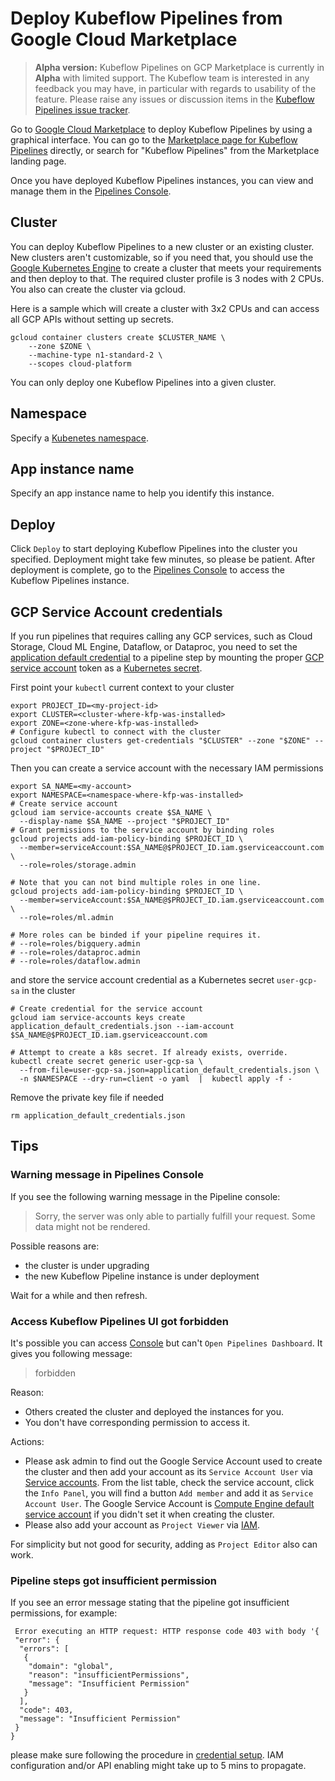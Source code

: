 # Deploy Kubeflow Pipelines from Google Cloud Marketplace

> **Alpha version:**
> Kubeflow Pipelines on GCP Marketplace is currently in **Alpha** with limited
> support. The Kubeflow team is interested in any feedback you may have, in
> particular with regards to usability of the feature. Please raise any issues
> or discussion items in the
> [Kubeflow Pipelines issue tracker](https://github.com/kubeflow/pipelines/issues).

Go to [Google Cloud Marketplace](https://console.cloud.google.com/marketplace) to deploy Kubeflow Pipelines by using a graphical interface.
You can go to the [Marketplace page for Kubeflow Pipelines](https://console.cloud.google.com/marketplace/details/google-cloud-ai-platform/kubeflow-pipelines) directly, or search for "Kubeflow Pipelines" from the Marketplace landing page.

Once you have deployed Kubeflow Pipelines instances, you can view and manage them in the [Pipelines Console](http://console.cloud.google.com/ai-platform/pipelines).

## Cluster

You can deploy Kubeflow Pipelines to a new cluster or an existing cluster. New clusters aren't customizable, so if you need that, you should use the [Google Kubernetes Engine](https://console.cloud.google.com/kubernetes/list) to create a cluster that meets your requirements and then deploy to that. The required cluster profile is 3 nodes with 2 CPUs. You also can create the cluster via gcloud.

Here is a sample which will create a cluster with 3x2 CPUs and can access all GCP APIs without setting up secrets.

```
gcloud container clusters create $CLUSTER_NAME \
    --zone $ZONE \
    --machine-type n1-standard-2 \
    --scopes cloud-platform
```

You can only deploy one Kubeflow Pipelines into a given cluster.

## Namespace

Specify a [Kubenetes namespace](https://kubernetes.io/docs/concepts/overview/working-with-objects/namespaces/).

## App instance name

Specify an app instance name to help you identify this instance.

## Deploy

Click `Deploy` to start deploying Kubeflow Pipelines into the cluster you specified.
Deployment might take few minutes, so please be patient. After deployment is complete, go to the [Pipelines Console](http://pantheon.corp.google.com/ai-platform/pipelines) to access the Kubeflow Pipelines instance.

## GCP Service Account credentials

If you run pipelines that requires calling any GCP services, such as Cloud Storage, Cloud ML Engine, Dataflow, or Dataproc, you need to set the [application default credential](https://cloud.google.com/docs/authentication/production#providing_credentials_to_your_application) to a pipeline step by mounting the proper [GCP service account](https://cloud.google.com/iam/docs/service-accounts) token as a [Kubernetes secret](https://kubernetes.io/docs/concepts/configuration/secret/).

First point your `kubectl` current context to your cluster

```
export PROJECT_ID=<my-project-id>
export CLUSTER=<cluster-where-kfp-was-installed>
export ZONE=<zone-where-kfp-was-installed>
# Configure kubectl to connect with the cluster
gcloud container clusters get-credentials "$CLUSTER" --zone "$ZONE" --project "$PROJECT_ID"
```

Then you can create a service account with the necessary IAM permissions

```
export SA_NAME=<my-account>
export NAMESPACE=<namespace-where-kfp-was-installed>
# Create service account
gcloud iam service-accounts create $SA_NAME \
  --display-name $SA_NAME --project "$PROJECT_ID"
# Grant permissions to the service account by binding roles
gcloud projects add-iam-policy-binding $PROJECT_ID \
  --member=serviceAccount:$SA_NAME@$PROJECT_ID.iam.gserviceaccount.com \
  --role=roles/storage.admin

# Note that you can not bind multiple roles in one line.
gcloud projects add-iam-policy-binding $PROJECT_ID \
  --member=serviceAccount:$SA_NAME@$PROJECT_ID.iam.gserviceaccount.com \
  --role=roles/ml.admin

# More roles can be binded if your pipeline requires it.
# --role=roles/bigquery.admin
# --role=roles/dataproc.admin
# --role=roles/dataflow.admin
```

and store the service account credential as a Kubernetes secret `user-gcp-sa` in the cluster

```
# Create credential for the service account
gcloud iam service-accounts keys create application_default_credentials.json --iam-account $SA_NAME@$PROJECT_ID.iam.gserviceaccount.com

# Attempt to create a k8s secret. If already exists, override.
kubectl create secret generic user-gcp-sa \
  --from-file=user-gcp-sa.json=application_default_credentials.json \
  -n $NAMESPACE --dry-run=client -o yaml  |  kubectl apply -f -
```

Remove the private key file if needed

```
rm application_default_credentials.json
```

## Tips

### Warning message in Pipelines Console

If you see the following warning message in the Pipeline console:

> Sorry, the server was only able to partially fulfill your request. Some data might not be rendered.

Possible reasons are:

- the cluster is under upgrading
- the new Kubeflow Pipeline instance is under deployment

Wait for a while and then refresh.

### Access Kubeflow Pipelines UI got forbidden

It's possible you can access [Console](https://console.cloud.google.com/ai-platform/pipelines/clusters)
but can't `Open Pipelines Dashboard`. It gives you following message:

> forbidden

Reason:

- Others created the cluster and deployed the instances for you.
- You don't have corresponding permission to access it.

Actions:

- Please ask admin to find out the Google Service Account used to create the cluster and then add your account as its `Service Account User` via [Service accounts](https://console.cloud.google.com/iam-admin/serviceaccounts). From the list table, check the
  service account, click the `Info Panel`, you will find a button `Add member` and add it
  as `Service Account User`. The Google Service Account is [Compute Engine default service account](https://cloud.google.com/compute/docs/access/service-accounts#compute_engine_service_account) if you didn't set it when creating the cluster.
- Please also add your account as `Project Viewer` via [IAM](https://console.cloud.google.com/iam-admin/iam).

For simplicity but not good for security, adding as `Project Editor` also can work.

### Pipeline steps got insufficient permission

If you see an error message stating that the pipeline got insufficient
permissions, for example:

```
 Error executing an HTTP request: HTTP response code 403 with body '{
 "error": {
  "errors": [
   {
    "domain": "global",
    "reason": "insufficientPermissions",
    "message": "Insufficient Permission"
   }
  ],
  "code": 403,
  "message": "Insufficient Permission"
 }
}
```

please make sure following the procedure in [credential setup](#gcp-service-account-credentials). IAM configuration and/or
API enabling might take up to 5 mins to propagate.
